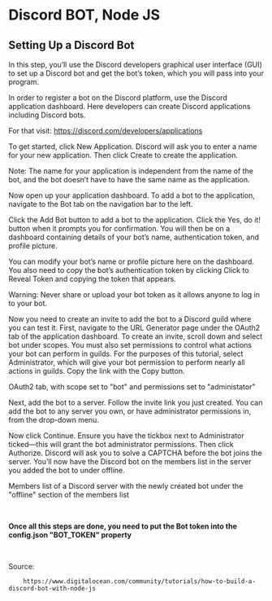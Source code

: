 # Discord BOT, Node JS

## **Setting Up a Discord Bot**
In this step, you’ll use the Discord developers graphical user interface (GUI) to set up a Discord bot and get the bot’s token, which you will pass into your program.

In order to register a bot on the Discord platform, use the Discord application dashboard. Here developers can create Discord applications including Discord bots.

For that visit: https://discord.com/developers/applications

To get started, click New Application. Discord will ask you to enter a name for your new application. Then click Create to create the application.

Note: The name for your application is independent from the name of the bot, and the bot doesn’t have to have the same name as the application.

Now open up your application dashboard. To add a bot to the application, navigate to the Bot tab on the navigation bar to the left.

Click the Add Bot button to add a bot to the application. Click the Yes, do it! button when it prompts you for confirmation. You will then be on a dashboard containing details of your bot’s name, authentication token, and profile picture.

You can modify your bot’s name or profile picture here on the dashboard. You also need to copy the bot’s authentication token by clicking Click to Reveal Token and copying the token that appears.

Warning: Never share or upload your bot token as it allows anyone to log in to your bot.

Now you need to create an invite to add the bot to a Discord guild where you can test it. First, navigate to the URL Generator page under the OAuth2 tab of the application dashboard. To create an invite, scroll down and select bot under scopes. You must also set permissions to control what actions your bot can perform in guilds. For the purposes of this tutorial, select Administrator, which will give your bot permission to perform nearly all actions in guilds. Copy the link with the Copy button.

OAuth2 tab, with scope set to "bot" and permissions set to "administator"

Next, add the bot to a server. Follow the invite link you just created. You can add the bot to any server you own, or have administrator permissions in, from the drop-down menu.

Now click Continue. Ensure you have the tickbox next to Administrator ticked—this will grant the bot administrator permissions. Then click Authorize. Discord will ask you to solve a CAPTCHA before the bot joins the server. You’ll now have the Discord bot on the members list in the server you added the bot to under offline.

Members list of a Discord server with the newly created bot under the "offline" section of the members list

<br />

**Once all this steps are done, you need to put the Bot token into the config.json "BOT_TOKEN" property**

<br />

Source:

        https://www.digitalocean.com/community/tutorials/how-to-build-a-discord-bot-with-node-js
